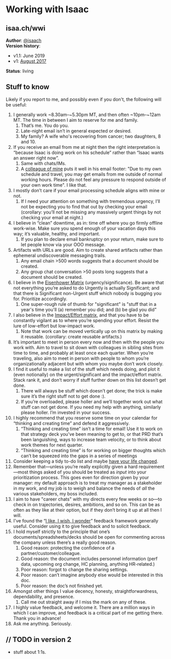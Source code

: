 # Working with Isaac

## isaa.ch/wwi

**Author**: [@isaach](https://twitter.com/isaach) \
**Version history**:
* v1.1:	June 2019
* v1: 	[August 2017](https://docs.google.com/document/d/1r8-l3Chsp-4Z6w0BPGSlDNkR3Tkqbcud52ESm6PE61Y/)

**Status**: living 

## Stuff to know

Likely if you report to me, and possibly even if you don't, the following will be useful:

1. I generally work ~8.30am–~5.30pm MT, and then often ~10pm–~12am MT. The time in between I aim to reserve for me and family.
    1. That’s me. You do you.
    1. Late-night email isn’t in general expected or desired.
    1. My family? A wife who's recovering from cancer; two daughters, 8 and 10.
1. If you receive an email from me at night then the right interpretation is “because Isaac is doing work on his schedule” rather than “Isaac wants an answer right now”.
    1. Same with chats/IMs.
    1. A [colleague of mine](https://twitter.com/Duncanma) puts it well in his email footer: "Due to my own schedule and travel, you may get emails from me outside of normal working hours. Please do not feel any pressure to respond outside of your own work time". I like that.
1. I mostly don’t care if your email processing schedule aligns with mine or not.
    1. If I need your attention on something with tremendous urgency, I’ll not be expecting you to find that out by checking your email (corollary: you’ll not be missing any massively urgent things by not checking your email at night.)
1. I believe in “clean” downtime, as in: time off where you go firmly offline work-wise. Make sure you spend enough of your vacation days this way; it’s valuable, healthy, and important.
    1. If you plan to declare email bankruptcy on your return, make sure to let people know via your OOO message.
1. Artifacts with URLs are good. Aim to create shared artifacts rather than ephemeral undiscoverable messaging trails.
    1. Any email chain >500 words suggests that a document should be created.
    1. Any group chat conversation >50 posts long suggests that a document should be created.
1. I believe in the [Eisenhower Matrix](http://www.eisenhower.me/eisenhower-matrix/) (urgency/significance). Be aware that not everything you’re asked to do Urgently is actually Significant; and that there is Significant non-Urgent stuff which nobody is bugging you for. Prioritize accordingly.
    1. One super-rough rule of thumb for "significant" is "stuff that in a year's time you'll (a) remember you did; and (b) be glad you did"
1. I also believe in the [Impact/Effort matrix](https://hunterwalk.com/2016/06/18/the-best-startups-resists-snacks-im-not-talking-about-food/), and that you have to be constantly vigilant as to where you’re spending your effort. Resist the lure of low-effort but low-impact work.
    1. Note that work can be moved vertically up on this matrix by making it reusable. (corollary: create reusable artifacts.)
1. It’s important to meet in person every now and then with the people you work with. Aim to travel to sit down with colleagues in sibling sites from time to time, and probably at least once each quarter. When you’re traveling, also aim to meet in person with people to whom you’re organizationally adjacent but with whom you maybe don’t work closely.
1. I find it useful to make a list of the stuff which needs doing, and plot it (even notionally) on the urgent/significant and the impact/effort matrix. Stack rank it, and don’t worry if stuff further down on this list doesn’t get done.
    1. There will always be stuff which doesn’t get done; the trick is make sure it’s the right stuff not to get done :).
    1. If you’re overloaded, please holler and we’ll together work out what stuff can not get done. If you need my help with anything, similarly please holler. I’m invested in your success.
1. I highly recommend that you reserve some time on your calendar for “thinking and creating time” and defend it aggressively.
    1. “Thinking and creating time” isn’t a time for email! Use it to work on that strategy deck you’ve been meaning to get to, or that PRD that’s been languishing, ways to increase team velocity, or to think about work themes for next quarter.
    1. “Thinking and creating time” is for working on bigger thoughts which can’t be squeezed into the gaps in a series of meetings
1. Consider keeping a tidy to-do list and maybe [have your life changed](https://twitter.com/isaach/status/897479250646794242).
1. Remember that—unless you’re really explicitly given a hard requirement—most things asked of you should be treated as _input_ into your prioritization process. This goes even for direction given by your manager: my default approach is to treat my manager as a stakeholder in my work, and my job is to weigh and balance the needs of _all_ the various stakeholders, my boss included.
1. I aim to have "career chats" with my directs every few weeks or so—to check in on trajectories, desires, ambitions, and so on. This can be as often as they like at their option, but if they don’t bring it up at all then I will.
1. I've found the “[I like, I wish, I wonder](https://www.linkedin.com/pulse/20131017224857-6488620-i-like-i-wish-i-wonder)” feedback framework generally useful. Consider using it to give feedback and to solicit feedback.
1. I hold myself strictly to the principle that one’s documents/spreadsheets/decks should be open for commenting across the company unless there’s a really good reason.
    1. Good reason: protecting the confidence of a partner/customer/colleague.
    1. Good reason: the document includes personnel information (perf data, upcoming org change, HC planning, anything HR-related.)
    1. Poor reason: forgot to change the sharing settings.
    1. Poor reason: can’t imagine anybody else would be interested in this doc.
    1. Poor reason: the doc’s not finished yet.
1. Amongst other things I value decency, honesty, straightforwardness, dependability, and presence.
    1. Call me out straight away if I miss the mark on any of these.
1. I highly value feedback, and welcome it. There are a million ways in which I can improve, and feedback is a critical part of me getting there. Thank you in advance!
1. Ask me anything. Seriously.

## // TODO in version 2

*   stuff about 1:1s.

